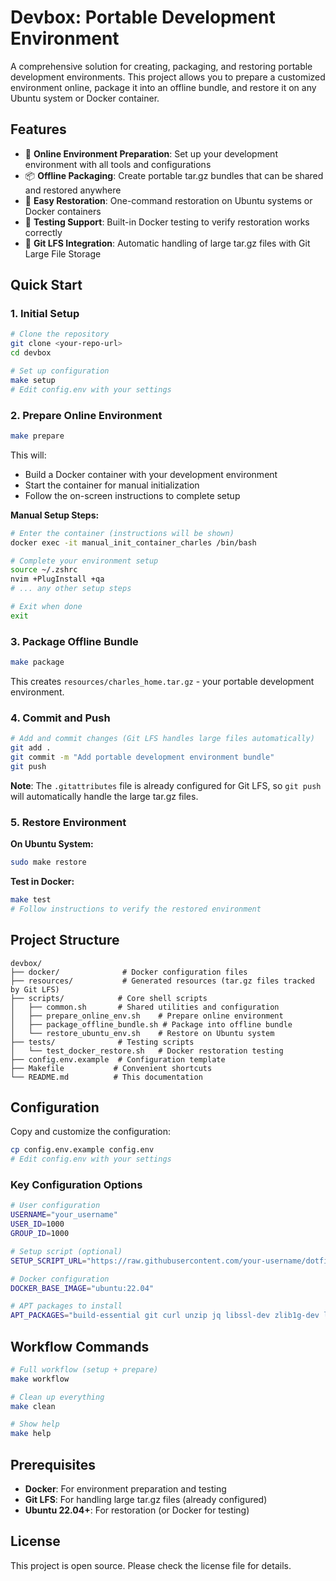 # Devbox: Portable Development Environment

A comprehensive solution for creating, packaging, and restoring portable development environments. This project allows you to prepare a customized environment online, package it into an offline bundle, and restore it on any Ubuntu system or Docker container.

## Features

- 🚀 **Online Environment Preparation**: Set up your development environment with all tools and configurations
- 📦 **Offline Packaging**: Create portable tar.gz bundles that can be shared and restored anywhere
- 🔄 **Easy Restoration**: One-command restoration on Ubuntu systems or Docker containers
- 🧪 **Testing Support**: Built-in Docker testing to verify restoration works correctly
- 🔧 **Git LFS Integration**: Automatic handling of large tar.gz files with Git Large File Storage

## Quick Start

### 1. Initial Setup

```bash
# Clone the repository
git clone <your-repo-url>
cd devbox

# Set up configuration
make setup
# Edit config.env with your settings
```

### 2. Prepare Online Environment

```bash
make prepare
```

This will:
- Build a Docker container with your development environment
- Start the container for manual initialization
- Follow the on-screen instructions to complete setup

**Manual Setup Steps:**
```bash
# Enter the container (instructions will be shown)
docker exec -it manual_init_container_charles /bin/bash

# Complete your environment setup
source ~/.zshrc
nvim +PlugInstall +qa
# ... any other setup steps

# Exit when done
exit
```

### 3. Package Offline Bundle

```bash
make package
```

This creates `resources/charles_home.tar.gz` - your portable development environment.

### 4. Commit and Push

```bash
# Add and commit changes (Git LFS handles large files automatically)
git add .
git commit -m "Add portable development environment bundle"
git push
```

**Note**: The `.gitattributes` file is already configured for Git LFS, so `git push` will automatically handle the large tar.gz files.

### 5. Restore Environment

**On Ubuntu System:**
```bash
sudo make restore
```

**Test in Docker:**
```bash
make test
# Follow instructions to verify the restored environment
```

## Project Structure

```
devbox/
├── docker/              # Docker configuration files
├── resources/           # Generated resources (tar.gz files tracked by Git LFS)
├── scripts/            # Core shell scripts
│   ├── common.sh       # Shared utilities and configuration
│   ├── prepare_online_env.sh    # Prepare online environment
│   ├── package_offline_bundle.sh # Package into offline bundle
│   └── restore_ubuntu_env.sh    # Restore on Ubuntu system
├── tests/              # Testing scripts
│   └── test_docker_restore.sh   # Docker restoration testing
├── config.env.example  # Configuration template
├── Makefile           # Convenient shortcuts
└── README.md          # This documentation
```

## Configuration

Copy and customize the configuration:

```bash
cp config.env.example config.env
# Edit config.env with your settings
```

### Key Configuration Options

```bash
# User configuration
USERNAME="your_username"
USER_ID=1000
GROUP_ID=1000

# Setup script (optional)
SETUP_SCRIPT_URL="https://raw.githubusercontent.com/your-username/dotfiles/main/setup.sh"

# Docker configuration
DOCKER_BASE_IMAGE="ubuntu:22.04"

# APT packages to install
APT_PACKAGES="build-essential git curl unzip jq libssl-dev zlib1g-dev libbz2-dev libreadline-dev libsqlite3-dev libncurses5-dev libffi-dev zsh bat ripgrep fd-find"
```

## Workflow Commands

```bash
# Full workflow (setup + prepare)
make workflow

# Clean up everything
make clean

# Show help
make help
```

## Prerequisites

- **Docker**: For environment preparation and testing
- **Git LFS**: For handling large tar.gz files (already configured)
- **Ubuntu 22.04+**: For restoration (or Docker for testing)

## License

This project is open source. Please check the license file for details.